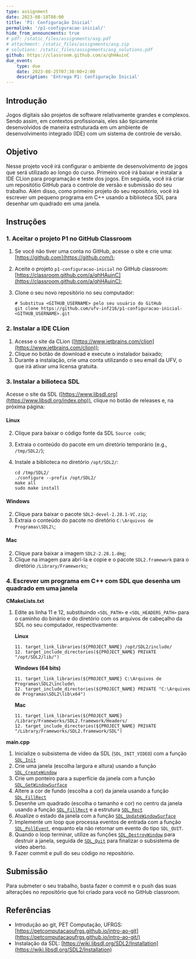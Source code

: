 ```yaml
---
type: assignment
date: 2023-08-18T08:00
title: 'P1: Configuração Inicial'
permalink: '/p1-configuracao-inicial/'
hide_from_announcments: true
# pdf: /static_files/assignments/asg.pdf
# attachment: /static_files/assignments/asg.zip
# solutions: /static_files/assignments/asg_solutions.pdf
github: https://classroom.github.com/a/qhHAuinC
due_event: 
    type: due
    date: 2023-08-25T07:30:00+2:00
    description: 'Entrega P1: Configuração Inicial'
---
```


## Introdução

Jogos digitais são projetos de software relativamente grandes e complexos. Sendo assim, em contextos profissionais, eles são tipicamente desenvolvidos de maneira estruturada em um ambiente de desenvolvimento integrado (IDE) com um sistema de controle de versão. 

<!-- Além disso, ao final desses projetos, profissionais da área de jogos costumam organizá-los em um portfólio, que são utilizados para demonstrar suas habilidades técnicas e criativas a potenciais empregadores, clientes ou parceiros. -->

## Objetivo

Nesse projeto você irá configurar o ambiente de desenvolvimento de jogos que será utilizado ao longo do curso. Primeiro você irá baixar e instalar a IDE CLion para programação e teste dos jogos. Em seguida, você irá criar um repositótio GitHub para o controle de versão e submissão do seu trabalho. Além disso, como primeiro projeto do seu repositório, você irá escrever um pequeno programa em C++ usando a biblioteca SDL para desenhar um quadrado em uma janela.

<!-- No contexto da indústria de jogos digitais, um portfólio é uma coleção organizada de projetos relacionados à criação de jogos. É uma ferramenta essencial para os profissionais dessa área, incluindo programadores, artistas, designers, compositores, entre outros, que desejam mostrar suas habilidades, experiências e realizações aos potenciais empregadores, clientes ou parceiros.

O portfólio permite que os criadores de jogos demonstrem suas capacidades, estilo artístico, conhecimento técnico e criatividade. Ele pode conter uma variedade de materiais, dependendo da especialização do indivíduo e do seu envolvimento em diferentes aspectos do desenvolvimento de jogos. Como essa é uma disciplina de Ciência da Computação, o seu portfólio deverá destavar suas habilidades como programador. Sendo assim, os principais materiais do seu porfólio serão trechos de códigos associados a imagens ou vídeos do jogo e comentários que evidenciem suas princiais contribuições para aquele projeto.

Nesse projeto, você irá usar o GitHub para hospedar um repositório git que será usado durante a disciplina para o controle de versão dos seus projetos, bem como a página web do seu portfolio. -->

## Instruções

### **1. Aceitar o projeto P1 no GitHub Classroom**

1. Se você não tiver uma conta no GitHub, acesse o site e crie uma: [https://github.com](https://github.com/);
2. Aceite o projeto `p1-configuracao-inicial` no GitHub classroom: [https://classroom.github.com/a/qhHAuinC](https://classroom.github.com/a/qhHAuinC);
3. Clone o seu novo repositório no seu computador:

    ```
    # Substitua <GITHUB_USERNAME> pelo seu usuário do GitHub
    git clone https://github.com/ufv-inf216/p1-configuracao-inicial-<GITHUB_USERNAME>.git
    ```

### **2. Instalar a IDE CLion**

1. Acesse o site da CLion ([https://www.jetbrains.com/clion](https://www.jetbrains.com/clion));
2. Clique no botão de download e execute o instalador baixado;
3. Durante a instalação, crie uma conta utilizando o seu email da UFV, o que irá ativar uma licensa gratuita.

### **3. Instalar a bilioteca SDL**

Acesse o site da SDL ([https://www.libsdl.org](https://www.libsdl.org/index.php)), clique no botão de releases e, na próxima página:

#### **Linux**

2. Clique para baixar o código fonte da SDL `Source code`;
3. Extraia o conteúdo do pacote em um diretório temporário (e.g., `/tmp/SDL2/`);
4. Instale a biblioteca no diretório `/opt/SDL2/`:

    ```
    cd /tmp/SDL2/
    ./configure --prefix /opt/SDL2/
    make all
    sudo make install
    ```

#### **Windows**

2. Clique para baixar o pacote `SDL2-devel-2.28.1-VC.zip`;
3. Extraia o conteúdo do pacote no diretório `C:\Arquivos de Programas\SDL2\`;

#### **Mac**

2. Clique para baixar a imagem `SDL2-2.28.1.dmg`;
3. Clique na imagem para abrí-la e copie e o pacote `SDL2.framework` para o diretório `/Library/Frameworks`;

### **4. Escrever um programa em C++ com SDL que desenha um quadrado em uma janela**

**CMakeLists.txt**

1. Edite as linha 11 e 12, substituindo `<SDL_PATH>` e `<SDL_HEADERS_PATH>` para o caminho do binário e do diretório com os arquivos de cabeçalho da SDL no seu computador, respectivamente:

    **Linux** 

    ```
    11. target_link_libraries(${PROJECT_NAME} /opt/SDL2/include/
    12. target_include_directories(${PROJECT_NAME} PRIVATE "/opt/SDL2/lib/")
    ```
    
    **Windows (64 bits)** 
    
    ```
    11. target_link_libraries(${PROJECT_NAME} C:\Arquivos de Programas\SDL2\include\
    12. target_include_directories(${PROJECT_NAME} PRIVATE "C:\Arquivos de Programas\SDL2\lib\x64")
    ```
    
    **Mac** 
    
    ```
    11. target_link_libraries(${PROJECT_NAME} /Library/Frameworks/SDL2.framework/Headers/
    12. target_include_directories(${PROJECT_NAME} PRIVATE "/Library/Frameworks/SDL2.framework/SDL")
    ```

**main.cpp**

1. Inicialize o subsistema de vídeo da SDL (`SDL_INIT_VIDEO`) com a função [`SDL_Init`](https://wiki.libsdl.org/SDL2/SDL_PollEvent)
2. Crie uma janela (escolha largura e altura) usando a função [`SDL_CreateWindow`](https://wiki.libsdl.org/SDL2/SDL_CreateWindow)
3. Crie um ponteiro para a superfície da janela com a função [`SDL_GetWindowSurface`](https://wiki.libsdl.org/SDL2/SDL_GetWindowSurface)
4. Altere a cor de fundo (escolha a cor) da janela usando a função [`SDL_FillRect`](https://wiki.libsdl.org/SDL2/SDL_FillRect)
5. Desenhe um quadrado (escolha o tamanho e cor) no centro da janela usando a função [`SDL_FillRect`](https://wiki.libsdl.org/SDL2/SDL_FillRect) e a estrutura [`SDL_Rect`](https://wiki.libsdl.org/SDL2/SDL_Rect)
6. Atualize o estado da janela com a função [`SDL_UpdateWindowSurface`](https://wiki.libsdl.org/SDL2/SDL_UpdateWindowSurface)
7. Implemente um loop que processa eventos de entrada com a função [`SDL_PollEvent`](https://wiki.libsdl.org/SDL2/SDL_PollEvent), enquanto ela não retornar um evento do tipo `SDL_QUIT`.
8. Quando o loop terminar, utilize as funções [`SDL_DestroyWindow`](https://wiki.libsdl.org/SDL2/SDL_DestroyWindow) para destruir a janela, seguida de [`SDL_Quit`](https://wiki.libsdl.org/SDL2/SDL_Quit) para 
finalizar o subsistema de vídeo aberto.
9. Fazer commit e pull do seu código no repositório.

## Submissão

Para submeter o seu trabalho, basta fazer o commit e o push das suas alterações no repositório que foi criado para
você no GitHub classroom.

## Referências

- Introdução ao git, PET Computação, UFRGS: [https://petcomputacaoufrgs.github.io/intro-ao-git](https://petcomputacaoufrgs.github.io/intro-ao-git/)
- Instalação da SDL: [https://wiki.libsdl.org/SDL2/Installation](https://wiki.libsdl.org/SDL2/Installation)

